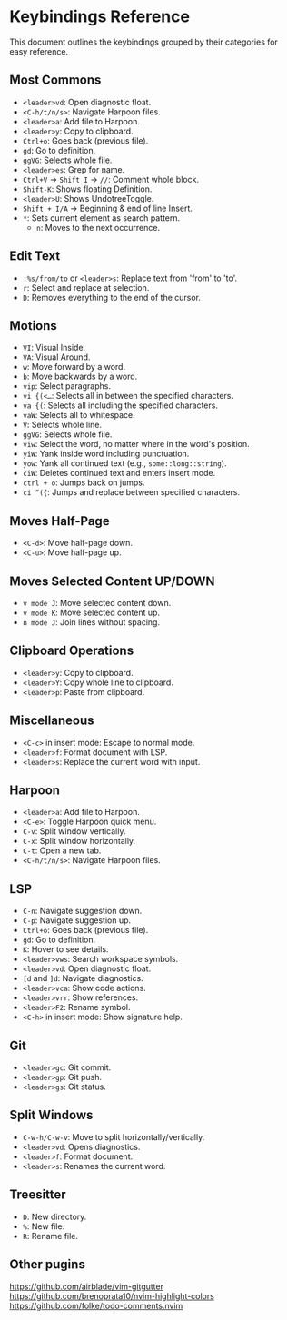 # Keybindings Reference

This document outlines the keybindings grouped by their categories for easy reference.

## Most Commons

- `<leader>vd`: Open diagnostic float.
- `<C-h/t/n/s>`: Navigate Harpoon files.
- `<leader>a`: Add file to Harpoon.
- `<leader>y`: Copy to clipboard.
- `Ctrl+o`: Goes back (previous file).
- `gd`: Go to definition.
- `ggVG`: Selects whole file.
- `<leader>es`: Grep for name.
- `Ctrl+V` -> `Shift I` -> `//`: Comment whole block.
- `Shift-K`: Shows floating Definition.
- `<leader>U`: Shows UndotreeToggle.
- `Shift + I/A` -> Beginning & end of line Insert.
- `*`: Sets current element as search pattern.
  - `n`: Moves to the next occurrence.

## Edit Text

- `:%s/from/to` or `<leader>s`: Replace text from 'from' to 'to'.
- `r`: Select and replace at selection.
- `D`: Removes everything to the end of the cursor.

## Motions

- `VI`: Visual Inside.
- `VA`: Visual Around.
- `w`: Move forward by a word.
- `b`: Move backwards by a word.
- `vip`: Select paragraphs.
- `vi {(<…`: Selects all in between the specified characters.
- `va {(`: Selects all including the specified characters.
- `vaW`: Selects all to whitespace.
- `V`: Selects whole line.
- `ggVG`: Selects whole file.
- `viw`: Select the word, no matter where in the word's position.
- `yiW`: Yank inside word including punctuation.
- `yow`: Yank all continued text (e.g., `some::long::string`).
- `ciW`: Deletes continued text and enters insert mode.
- `ctrl + o`: Jumps back on jumps.
- `ci “({`: Jumps and replace between specified characters.

## Moves Half-Page

- `<C-d>`: Move half-page down.
- `<C-u>`: Move half-page up.

## Moves Selected Content UP/DOWN

- `v mode J`: Move selected content down.
- `v mode K`: Move selected content up.
- `n mode J`: Join lines without spacing.

## Clipboard Operations

- `<leader>y`: Copy to clipboard.
- `<leader>Y`: Copy whole line to clipboard.
- `<leader>p`: Paste from clipboard.

## Miscellaneous

- `<C-c>` in insert mode: Escape to normal mode.
- `<leader>f`: Format document with LSP.
- `<leader>s`: Replace the current word with input.

## Harpoon

- `<leader>a`: Add file to Harpoon.
- `<C-e>`: Toggle Harpoon quick menu.
- `C-v`: Split window vertically.
- `C-x`: Split window horizontally.
- `C-t`: Open a new tab.
- `<C-h/t/n/s>`: Navigate Harpoon files.

## LSP

- `C-n`: Navigate suggestion down.
- `C-p`: Navigate suggestion up.
- `Ctrl+o`: Goes back (previous file).
- `gd`: Go to definition.
- `K`: Hover to see details.
- `<leader>vws`: Search workspace symbols.
- `<leader>vd`: Open diagnostic float.
- `[d` and `]d`: Navigate diagnostics.
- `<leader>vca`: Show code actions.
- `<leader>vrr`: Show references.
- `<leader>F2`: Rename symbol.
- `<C-h>` in insert mode: Show signature help.

## Git

- `<leader>gc`: Git commit.
- `<leader>gp`: Git push.
- `<leader>gs`: Git status.

## Split Windows

- `C-w-h/C-w-v`: Move to split horizontally/vertically.
- `<leader>vd`: Opens diagnostics.
- `<leader>f`: Format document.
- `<leader>s`: Renames the current word.

## Treesitter

- `D`: New directory.
- `%`: New file.
- `R`: Rename file.



## Other pugins

https://github.com/airblade/vim-gitgutter
https://github.com/brenoprata10/nvim-highlight-colors
https://github.com/folke/todo-comments.nvim
